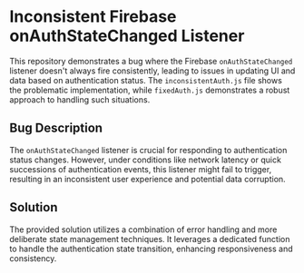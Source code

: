# Inconsistent Firebase onAuthStateChanged Listener

This repository demonstrates a bug where the Firebase `onAuthStateChanged` listener doesn't always fire consistently, leading to issues in updating UI and data based on authentication status.  The `inconsistentAuth.js` file shows the problematic implementation, while `fixedAuth.js` demonstrates a robust approach to handling such situations.

## Bug Description
The `onAuthStateChanged` listener is crucial for responding to authentication status changes. However, under conditions like network latency or quick successions of authentication events, this listener might fail to trigger, resulting in an inconsistent user experience and potential data corruption.

## Solution
The provided solution utilizes a combination of error handling and more deliberate state management techniques.  It leverages a dedicated function to handle the authentication state transition, enhancing responsiveness and consistency.